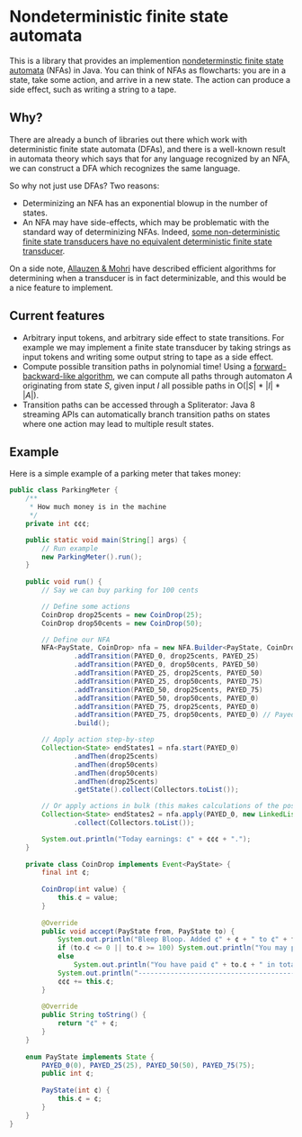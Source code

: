 # Nondeterministic finite state automata
This is a library that provides an implemention [nondeterminstic finite state automata](https://en.wikipedia.org/wiki/Nondeterministic_finite_automaton) (NFAs) in Java. You can think of NFAs as flowcharts: you are in a state, take some action, and arrive in a new state. The action can produce a side effect, such as writing a string to a tape. 

## Why?
There are already a bunch of libraries out there which work with deterministic finite state automata (DFAs), and there is a well-known result in automata theory which says that for any language recognized by an NFA, we can construct a DFA which recognizes the same language.

So why not just use DFAs? Two reasons:
* Determinizing an NFA has an exponential blowup in the number of states.
* An NFA may have side-effects, which may be problematic with the standard way of determinizing NFAs. Indeed, [some non-deterministic finite state transducers have no equivalent deterministic finite state transducer](http://www.let.rug.nl/~vannoord/papers/preds/node22.html). 

On a side note, [Allauzen & Mohri](http://www.cs.nyu.edu/~allauzen/pdf/twins.pdf) have described efficient algorithms for determining when a transducer is in fact determinizable, and this would be a nice feature to implement.

## Current features
* Arbitrary input tokens, and arbitrary side effect to state transitions. For example we may implement a finite state transducer by taking strings as input tokens and writing some output string to tape as a side effect.
* Compute possible transition paths in polynomial time! Using a [forward-backward-like algorithm](https://en.wikipedia.org/wiki/Forward%E2%80%93backward_algorithm), we can compute all paths through automaton *A* originating from state *S*, given input *I* all possible paths in O(|*S*| * |*I*| * |*A*|).
* Transition paths can be accessed through a Spliterator: Java 8 streaming APIs can automatically branch transition paths on states where one action may lead to multiple result states.

## Example
Here is a simple example of a parking meter that takes money:

```java
public class ParkingMeter {
    /**
     * How much money is in the machine
     */
    private int ¢¢¢;

    public static void main(String[] args) {
        // Run example
        new ParkingMeter().run();
    }
    
    public void run() {
        // Say we can buy parking for 100 cents

        // Define some actions
        CoinDrop drop25cents = new CoinDrop(25);
        CoinDrop drop50cents = new CoinDrop(50);

        // Define our NFA
        NFA<PayState, CoinDrop> nfa = new NFA.Builder<PayState, CoinDrop>()
                .addTransition(PAYED_0, drop25cents, PAYED_25)
                .addTransition(PAYED_0, drop50cents, PAYED_50)
                .addTransition(PAYED_25, drop25cents, PAYED_50)
                .addTransition(PAYED_25, drop50cents, PAYED_75)
                .addTransition(PAYED_50, drop25cents, PAYED_75)
                .addTransition(PAYED_50, drop50cents, PAYED_0)
                .addTransition(PAYED_75, drop25cents, PAYED_0)
                .addTransition(PAYED_75, drop50cents, PAYED_0) // Payed too much... no money back!
                .build();

        // Apply action step-by-step
        Collection<State> endStates1 = nfa.start(PAYED_0)
                .andThen(drop25cents)
                .andThen(drop50cents)
                .andThen(drop50cents)
                .andThen(drop25cents)
                .getState().collect(Collectors.toList());

        // Or apply actions in bulk (this makes calculations of the possible paths more efficient, but it doesn't matter if we iterate over all transitions anyway)
        Collection<State> endStates2 = nfa.apply(PAYED_0, new LinkedList<>(Arrays.asList(drop50cents, drop25cents, drop50cents, drop25cents)))
                .collect(Collectors.toList());

        System.out.println("Today earnings: ¢" + ¢¢¢ + ".");
    }
    
    private class CoinDrop implements Event<PayState> {
        final int ¢;
    
        CoinDrop(int value) {
            this.¢ = value;
        }
    
        @Override
        public void accept(PayState from, PayState to) {
            System.out.println("Bleep Bloop. Added ¢" + ¢ + " to ¢" + from.¢ + ". ");
            if (to.¢ <= 0 || to.¢ >= 100) System.out.println("You may park. Good day.");
            else 
                System.out.println("You have paid ¢" + to.¢ + " in total. Please add ¢" + (100 - to.¢) + " before you may park.");
            System.out.println("----------------------------------------------");
            ¢¢¢ += this.¢;
        }
    
        @Override
        public String toString() {
            return "¢" + ¢;
        }
    }
    
    enum PayState implements State {
        PAYED_0(0), PAYED_25(25), PAYED_50(50), PAYED_75(75);
        public int ¢;
    
        PayState(int ¢) {
            this.¢ = ¢;
        }
    }
}
```